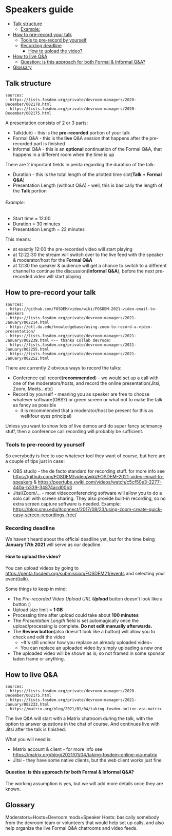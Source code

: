 # Speakers guide

- [Talk structure](#talk-structure)
  - [Example:](#example)
- [How to pre-record your talk](#how-to-pre-record-your-talk)
    - [Tools to pre-record by yourself](#tools-to-pre-record-by-yourself)
    - [Recording deadline](#recording-deadline)
        - [How to upload the video?](#how-to-upload-the-video)
- [How to live Q&A](#how-to-live-qa)
  - [Question: is this approach for both Formal & Informal Q&A?](#question-is-this-approach-for-both-formal--informal-qa)
- [Glossary](#glossary)

## Talk structure
    sources: 
    - https://lists.fosdem.org/private/devroom-managers/2020-December/002178.html
    - https://lists.fosdem.org/private/devroom-managers/2020-December/002175.html

A presentation consists of 2 or 3 parts:
- Talk(duh) - this is the **pre-recorded** portion of your talk
- Formal Q&A - this is the **live** Q&A session that happens after the pre-recorded part is finished
- Informal Q&A - this is an **optional** continuation of the Formal Q&A, that happens in a different room when the time is up

There are 2 important fields in penta regarding the duration of the talk:
- Duration - this is the total length of the allotted time slot(**Talk + Formal Q&A**)
- Presentation Length (without Q&A)	- well, this is basically the length of the **Talk** portion

###### Example:
- Start time = 12:00
- Duration = 30 minutes
- Presentation Length = 22 minutes

This means:
- at exactly 12:00 the pre-recorded video will start playing
- at 12:22:30 the stream will switch over to the live feed with the speaker & moderator/host for the **Formal Q&A**
- at 12:30 the speaker & audience will get a chance to switch to a different channel to continue the discussion(**Informal Q&A**), before the next pre-recorded video will start playing


## How to pre-record your talk
    sources:
    - https://github.com/FOSDEM/video/wiki/FOSDEM-2021-video-email-to-speakers
    - https://lists.fosdem.org/private/devroom-managers/2021-January/002214.html
    - https://otl.du.edu/knowledgebase/using-zoom-to-record-a-video-presentation/
    - https://lists.fosdem.org/private/devroom-managers/2021-January/002239.html <-- thanks Collab devroom!
    - https://lists.fosdem.org/private/devroom-managers/2021-January/002255.html
    - https://lists.fosdem.org/private/devroom-managers/2021-January/002252.html
There are currently 2 obvious ways to record the talks:
- Conference call record(**recommended**) - we would set up a call with one of the moderators/hosts, and record the online presentation(Jitsi, Zoom, Meets...etc)
- Record by yourself - meaning you as speaker are free to choose whatever software(OBS?) or green screen or what not to make the talk as fancy as possible
    - it is recommended that a moderator/host be present for this as well(four eyes principal)

Unless you want to show lots of live demos and do super fancy schmancy stuff, then a conference call recording will probably be sufficient.

### Tools to pre-record by yourself
So everybody is free to use whatever tool they want of course, but here are a couple of tips just in case:
- OBS studio - the de facto standard for recording stuff. for more info see https://github.com/FOSDEM/video/wiki/FOSDEM-2021-video-email-to-speakers & https://peertube.xwiki.com/videos/watch/c5cf50e3-2277-440a-b339-34874acd00b3
- Jitsi/Zoom/... - most videoconferencing software will allow you to do a solo call with screen sharing. They also provide built-in recording, so no extra screen capture software is needed. Example: https://blog.smu.edu/itconnect/2017/08/23/using-zoom-create-quick-easy-screen-recordings-free/


### Recording deadline
We haven't heard about the official deadline yet, but for the time being **January 17th 2021** will serve as our deadline.

#### How to upload the video?
You can upload videos by going to https://penta.fosdem.org/submission/FOSDEM21/events and selecting your event(talk).

Some things to keep in mind:
- The *Pre-recorded Video Upload URL	**Upload*** button doesn't look like a button :)
- Upload size limit = **1 GB**
- Processing time after upload could take about **100 minutes**
- The *Presentation Length* field is set automagically once the upload/processing is complete. **Do not edit manually afterwards.**
- The **Review button**(also doesn't look like a button) will allow you to check and edit the video
  - ~It's still unclear how you replace an already uploaded video~
  - You can replace an uploaded video by simply uploading a new one
- The uploaded video will be shown as is; so not framed in some sponsor laden frame or anything.

## How to live Q&A
    sources:
    - https://lists.fosdem.org/private/devroom-managers/2020-December/002175.html
    - https://lists.fosdem.org/private/devroom-managers/2021-January/002233.html
    - https://matrix.org/blog/2021/01/04/taking-fosdem-online-via-matrix
The live Q&A will start with a Matrix chatroom during the talk, with the option to answer questions in the chat of course. And continues live with Jitsi after the talk is finished.

What you will need is:
- Matrix account & client - for more info see https://matrix.org/blog/2021/01/04/taking-fosdem-online-via-matrix
- Jitsi - they have some native clients, but the web client works just fine

#### Question: is this approach for both Formal & Informal Q&A?
The working assumption is yes, but we will add more details once they are known.


## Glossary

Moderators=Hosts=Devroom mods=Speaker Hosts: basically somebody from the devroom team or volunteers that would help set up calls, and also help organize the live Formal Q&A chatrooms and video feeds. 
